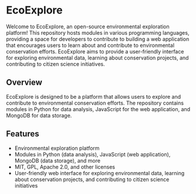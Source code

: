 # EcoExplore

Welcome to EcoExplore, an open-source environmental exploration platform! This repository hosts modules in various programming languages, providing a space for developers to contribute to building a web application that encourages users to learn about and contribute to environmental conservation efforts. EcoExplore aims to provide a user-friendly interface for exploring environmental data, learning about conservation projects, and contributing to citizen science initiatives.

## Overview

EcoExplore is designed to be a platform that allows users to explore and contribute to environmental conservation efforts. The repository contains modules in Python for data analysis, JavaScript for the web application, and MongoDB for data storage.

## Features

- Environmental exploration platform
- Modules in Python (data analysis), JavaScript (web application), MongoDB (data storage), and more
- MIT, GPL, Apache 2.0, and other licenses
- User-friendly web interface for exploring environmental data, learning about conservation projects, and contributing to citizen science initiatives

